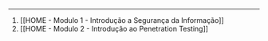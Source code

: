 
---

1. [[HOME - Modulo 1 - Introdução a Segurança da Informação]]
2. [[HOME - Modulo 2 - Introdução ao Penetration Testing]]


